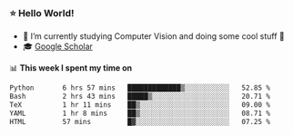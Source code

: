 ### ⭐️ Hello World!

<!--
**hologerry/hologerry** is a ✨ _special_ ✨ repository because its `README.md` (this file) appears on your GitHub profile.

Here are some ideas to get you started:

- 🔭 I’m currently working and studying on Computer Vision
- 🌱 I’m currently learning at Peking University
- 💬 Ask me about 
- 📫 How to reach me: E-mail
- 😄 Pronouns: he/his
- ⚡ Fun fact: Music is the Power
-->


- 🔭 I’m currently studying Computer Vision and doing some cool stuff 🤖
- 🎓 [Google Scholar](https://scholar.google.com/citations?user=3ykqW9wAAAAJ&hl=en)


📊 **This week I spent my time on**

<!--START_SECTION:waka-->

```txt
Python       6 hrs 57 mins   █████████████▒░░░░░░░░░░░   52.85 %
Bash         2 hrs 43 mins   █████▒░░░░░░░░░░░░░░░░░░░   20.71 %
TeX          1 hr 11 mins    ██▒░░░░░░░░░░░░░░░░░░░░░░   09.00 %
YAML         1 hr 8 mins     ██▒░░░░░░░░░░░░░░░░░░░░░░   08.71 %
HTML         57 mins         █▓░░░░░░░░░░░░░░░░░░░░░░░   07.25 %
```

<!--END_SECTION:waka-->
